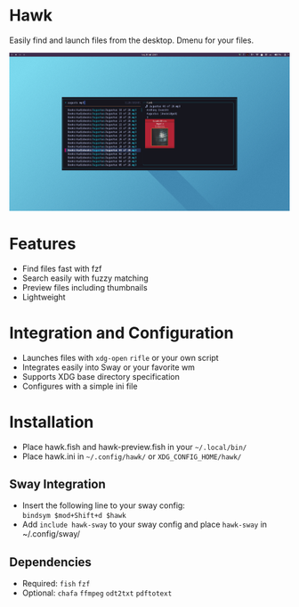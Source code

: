 # Hawk
Easily find and launch files from the desktop. Dmenu for your files.

![Screenshot](docs/screenshot1.png) 

# Features
- Find files fast with fzf
- Search easily with fuzzy matching
- Preview files including thumbnails
- Lightweight

# Integration and Configuration
- Launches files with `xdg-open` `rifle` or your own script
- Integrates easily into Sway or your favorite wm
- Supports XDG base directory specification
- Configures with a simple ini file

# Installation
- Place hawk.fish and hawk-preview.fish in your  `~/.local/bin/`
- Place hawk.ini in `~/.config/hawk/` or `XDG_CONFIG_HOME/hawk/`

## Sway Integration
- Insert the following line to your sway config:\
    `bindsym $mod+Shift+d $hawk`
- Add `include hawk-sway` to your sway config and place `hawk-sway` in ~/.config/sway/

## Dependencies
- Required: `fish` `fzf`
- Optional: `chafa` `ffmpeg` `odt2txt` `pdftotext`

